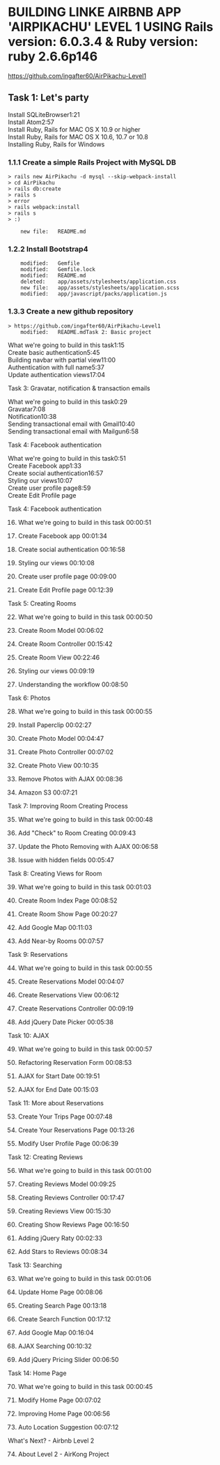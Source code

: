 # BUILDING LINKE AIRBNB APP 'AIRPIKACHU' LEVEL 1 USING Rails version: 6.0.3.4 & Ruby version: ruby 2.6.6p146

https://github.com/ingafter60/AirPikachu-Level1

## Task 1: Let's party

Install SQLiteBrowser1:21  
Install Atom2:57  
Install Ruby, Rails for MAC OS X 10.9 or higher  
Install Ruby, Rails for MAC OS X 10.6, 10.7 or 10.8  
Installing Ruby, Rails for Windows

### 1.1.1 Create a simple Rails Project with MySQL DB

    > rails new AirPikachu -d mysql --skip-webpack-install
    > cd AirPikachu
    > rails db:create
    > rails s
    > error
    > rails webpack:install
    > rails s
    > :)

        new file:   README.md

### 1.2.2 Install Bootstrap4

        modified:   Gemfile
        modified:   Gemfile.lock
        modified:   README.md
        deleted:    app/assets/stylesheets/application.css
        new file:   app/assets/stylesheets/application.scss
        modified:   app/javascript/packs/application.js

### 1.3.3 Create a new github repository

    > https://github.com/ingafter60/AirPikachu-Level1
        modified:   README.mdTask 2: Basic project

What we're going to build in this task1:15  
Create basic authentication5:45  
Building navbar with partial view11:00  
Authentication with full name5:37  
Update authentication views17:04

Task 3: Gravatar, notification & transaction emails

What we're going to build in this task0:29  
Gravatar7:08  
Notification10:38  
Sending transactional email with Gmail10:40  
Sending transactional email with Mailgun6:58

Task 4: Facebook authentication

What we're going to build in this task0:51  
Create Facebook app1:33  
Create social authentication16:57  
Styling our views10:07  
Create user profile page8:59  
Create Edit Profile page

Task 4: Facebook authentication

16. What we're going to build in this task 00:00:51

17. Create Facebook app 00:01:34

18. Create social authentication 00:16:58

19. Styling our views 00:10:08

20. Create user profile page 00:09:00

21. Create Edit Profile page 00:12:39

Task 5: Creating Rooms

22. What we're going to build in this task 00:00:50

23. Create Room Model 00:06:02

24. Create Room Controller 00:15:42

25. Create Room View 00:22:46

26. Styling our views 00:09:19

27. Understanding the workflow 00:08:50

Task 6: Photos

28. What we're going to build in this task 00:00:55

29. Install Paperclip 00:02:27

30. Create Photo Model 00:04:47

31. Create Photo Controller 00:07:02

32. Create Photo View 00:10:35

33. Remove Photos with AJAX 00:08:36

34. Amazon S3 00:07:21

Task 7: Improving Room Creating Process

35. What we're going to build in this task 00:00:48

36. Add "Check" to Room Creating 00:09:43

37. Update the Photo Removing with AJAX 00:06:58

38. Issue with hidden fields 00:05:47

Task 8: Creating Views for Room

39. What we're going to build in this task 00:01:03

40. Create Room Index Page 00:08:52

41. Create Room Show Page 00:20:27

42. Add Google Map 00:11:03

43. Add Near-by Rooms 00:07:57

Task 9: Reservations

44. What we're going to build in this task 00:00:55

45. Create Reservations Model 00:04:07

46. Create Reservations View 00:06:12

47. Create Reservations Controller 00:09:19

48. Add jQuery Date Picker 00:05:38

Task 10: AJAX

49. What we're going to build in this task 00:00:57

50. Refactoring Reservation Form 00:08:53

51. AJAX for Start Date 00:19:51

52. AJAX for End Date 00:15:03

Task 11: More about Reservations

53. Create Your Trips Page 00:07:48

54. Create Your Reservations Page 00:13:26

55. Modify User Profile Page 00:06:39

Task 12: Creating Reviews

56. What we're going to build in this task 00:01:00

57. Creating Reviews Model 00:09:25

58. Creating Reviews Controller 00:17:47

59. Creating Reviews View 00:15:30

60. Creating Show Reviews Page 00:16:50

61. Adding jQuery Raty 00:02:33

62. Add Stars to Reviews 00:08:34

Task 13: Searching

63. What we're going to build in this task 00:01:06

64. Update Home Page 00:08:06

65. Creating Search Page 00:13:18

66. Create Search Function 00:17:12

67. Add Google Map 00:16:04

68. AJAX Searching 00:10:32

69. Add jQuery Pricing Slider 00:06:50

Task 14: Home Page

70. What we're going to build in this task 00:00:45

71. Modify Home Page 00:07:02

72. Improving Home Page 00:06:56

73. Auto Location Suggestion 00:07:12

What's Next? - Airbnb Level 2

74. About Level 2 - AirKong Project
